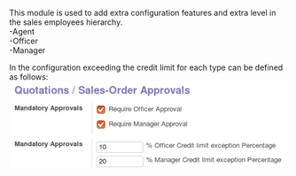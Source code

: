This module is used to add extra configuration features and extra level in the sales employees hierarchy. <br />
-Agent <br />
-Officer <br />
-Manager <br />

In the configuration exceeding the credit limit for each type can be defined as follows:
![](image/config.png)